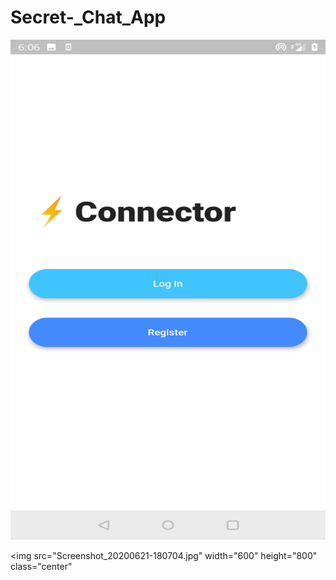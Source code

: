 # Secret-_Chat_App

<img src="Screenshot_20200621-180633.jpg"  width="600" height="800" >

<img src="Screenshot_20200621-180704.jpg" width="600" height="800" class="center"
